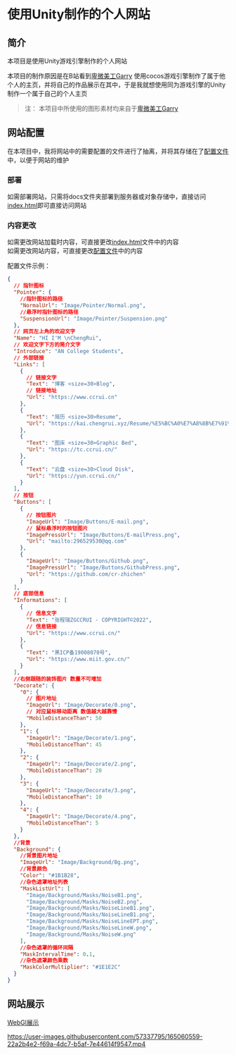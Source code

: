 # 使用Unity制作的个人网站

## 简介

本项目是使用Unity游戏引擎制作的个人网站  

本项目的制作原因是在B站看到[卑微美工Garry](https://www.bilibili.com/video/BV1HF411z7Pf?p=2&spm_id_from=333.880.my_history.page.click) 使用cocos游戏引擎制作了属于他个人的主页，并将自己的作品展示在其中，于是我就想使用同为游戏引擎的Unity制作一个属于自己的个人主页  

> 注： 本项目中所使用的图形素材均来自于[卑微美工Garry](https://www.bilibili.com/video/BV1HF411z7Pf?p=2&spm_id_from=333.880.my_history.page.click)

## 网站配置

在本项目中，我将网站中的需要配置的文件进行了抽离，并将其存储在了[配置文件](docs/StreamingAssets/config.json)中，以便于网站的维护  

### 部署

如需部署网站，只需将docs文件夹部署到服务器或对象存储中，直接访问[index.html](docs/index.html)即可直接访问网站  

### 内容更改

如需更改网站加载时内容，可直接更改[index.html](docs/index.html)文件中的内容  
如需更改网站内容，可直接更改[配置文件](docs/StreamingAssets/config.json)中的内容  

配置文件示例：

``` json
{
  // 指针图标
  "Pointer": {
    //指针图标的路径
    "NormalUrl": "Image/Pointer/Normal.png",
    //悬浮时指针图标的路径
    "SuspensionUrl": "Image/Pointer/Suspension.png"
  },
  // 网页左上角的欢迎文字
  "Name": "HI I'M \nChengRui",
  // 欢迎文字下方的简介文字
  "Introduce": "AN College Students",
  // 外部链接
  "Links": [
    {
      // 链接文字
      "Text": "博客 <size=30>Blog",
      // 链接地址
      "Url": "https://www.ccrui.cn"
    },
    {
      "Text": "简历 <size=30>Resume",
      "Url": "https://kai.chengrui.xyz/Resume/%E5%BC%A0%E7%A8%8B%E7%91%9E_Unity%E5%9C%B0%E7%BC%96%E5%AE%9E%E4%B9%A0_Unity%E5%BC%80%E5%8F%91%E5%AE%9E%E4%B9%A0_%E5%AE%9E%E4%B9%A0%E4%BA%A7%E5%93%81%E7%BB%8F%E7%90%86_%E5%A4%A7%E8%BF%9E%E4%B8%9C%E8%BD%AF%E4%BF%A1%E6%81%AF%E5%AD%A6%E9%99%A2_%E5%A4%A7%E4%B8%93.pdf"
    },
    {
      "Text": "图床 <size=30>Graphic Bed",
      "Url": "https://tc.ccrui.cn/"
    },
    {
      "Text": "云盘 <size=30>Cloud Disk",
      "Url": "https://yun.ccrui.cn/"
    }
  ],
  // 按钮
  "Buttons": [
    {
      // 按钮图片
      "ImageUrl": "Image/Buttons/E-mail.png",
      // 鼠标悬浮时的按钮图片
      "ImagePressUrl": "Image/Buttons/E-mailPress.png",
      "Url": "mailto:296529530@qq.com"
    },
    {
      "ImageUrl": "Image/Buttons/Github.png",
      "ImagePressUrl": "Image/Buttons/GithubPress.png",
      "Url": "https://github.com/cr-zhichen"
    }
  ],
  // 底部信息
  "Informations": [
    {
      // 信息文字
      "Text": "张程瑞ZGCCRUI - COPYRIGHT©2022",
      // 信息链接
      "Url": "https://www.ccrui.cn/"
    },
    {
      "Text": "黑ICP备19008070号",
      "Url": "https://www.miit.gov.cn/"
    }
  ],
  //右侧跟随的装饰图片 数量不可增加
  "Decorate": {
    "0": {
      // 图片地址
      "ImageUrl": "Image/Decorate/0.png",
      // 对应鼠标移动距离 数值越大越靠慢
      "MobileDistanceThan": 50
    },
    "1": {
      "ImageUrl": "Image/Decorate/1.png",
      "MobileDistanceThan": 45
    },
    "2": {
      "ImageUrl": "Image/Decorate/2.png",
      "MobileDistanceThan": 20
    },
    "3": {
      "ImageUrl": "Image/Decorate/3.png",
      "MobileDistanceThan": 10
    },
    "4": {
      "ImageUrl": "Image/Decorate/4.png",
      "MobileDistanceThan": 5
    }
  },
  //背景
  "Background": {
    //背景图片地址
    "ImageUrl": "Image/Background/Bg.png",
    //背景颜色
    "Color": "#1B1B28",
    //杂色遮罩地址列表
    "MaskListUrl": [
      "Image/Background/Masks/NoiseB1.png",
      "Image/Background/Masks/NoiseB2.png",
      "Image/Background/Masks/NoiseLineB1.png",
      "Image/Background/Masks/NoiseLineB1.png",
      "Image/Background/Masks/NoiseLineEPT.png",
      "Image/Background/Masks/NoiseLineW.png",
      "Image/Background/Masks/NoiseW.png"
    ],
    //杂色遮罩的循环间隔
    "MaskIntervalTime": 0.1,
    //杂色遮罩颜色乘数
    "MaskColorMultiplier": "#1E1E2C"
  }
}
```

## 网站展示

[WebGl展示](https://cr-zhichen.github.io/PersonalHomePage/)  

https://user-images.githubusercontent.com/57337795/165060559-22a2b4e2-f69a-4dc7-b5af-7e44614f9547.mp4
